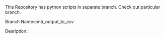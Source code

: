 This Repository has python scripts in separate branch. Check out particular branch.

Branch Name:cmd_output_to_csv

Desription :